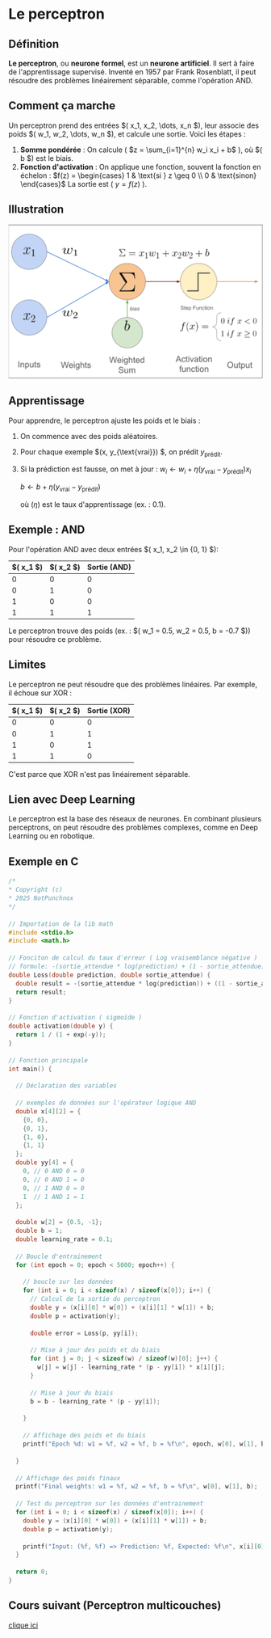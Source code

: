 # Le perceptron

## Définition
**Le perceptron**, ou **neurone formel**, est un **neurone artificiel**. Il sert à faire de l'apprentissage supervisé. Inventé en 1957 par Frank Rosenblatt, il peut résoudre des problèmes linéairement séparable, comme l'opération AND.

## Comment ça marche
Un perceptron prend des entrées $( x_1, x_2, \dots, x_n $), leur associe des poids $( w_1, w_2, \dots, w_n $), et calcule une sortie. Voici les étapes :
1. **Somme pondérée** : On calcule ( $z = \sum_{i=1}^{n} w_i x_i + b$ ), où $( b $) est le biais.
2. **Fonction d'activation** : On applique une fonction, souvent la fonction en échelon :
   $f(z) = \begin{cases}  1 & \text{si } z \geq 0 \\ 0 & \text{sinon} \end{cases}$
   La sortie est ( $y = f(z)$ ).

## Illustration
![Schéma du perceptron](./perceptron.png)

## Apprentissage
Pour apprendre, le perceptron ajuste les poids et le biais :
1. On commence avec des poids aléatoires.
2. Pour chaque exemple $(x, y_{\text{vrai}}) $, on prédit $y_{\text{prédit}}$.
3. Si la prédiction est fausse, on met à jour :
   $w_i \gets w_i + \eta (y_{\text{vrai}} - y_{\text{prédit}}) x_i$

   $b \gets b + \eta (y_{\text{vrai}} - y_{\text{prédit}})$

   où $(\eta$) est le taux d'apprentissage (ex. : 0.1).


## Exemple : AND
Pour l'opération AND avec deux entrées $( x_1, x_2 \in \{0, 1\} $):

| $( x_1 $) | $( x_2 $) | Sortie (AND) |
|-----------|-----------|--------------|
| 0         | 0         | 0            |
| 0         | 1         | 0            |
| 1         | 0         | 0            |
| 1         | 1         | 1            |

Le perceptron trouve des poids (ex. : $( w_1 = 0.5, w_2 = 0.5, b = -0.7 $)) pour résoudre ce problème.

## Limites
Le perceptron ne peut résoudre que des problèmes linéaires. Par exemple, il échoue sur XOR :

| $( x_1 $) | $( x_2 $) | Sortie (XOR) |
|-----------|-----------|--------------|
| 0         | 0         | 0            |
| 0         | 1         | 1            |
| 1         | 0         | 1            |
| 1         | 1         | 0            |

C'est parce que XOR n'est pas linéairement séparable.

## Lien avec Deep Learning
Le perceptron est la base des réseaux de neurones. En combinant plusieurs perceptrons, on peut résoudre des problèmes complexes, comme en Deep Learning ou en robotique.

## Exemple en C
```C
/*
* Copyright (c)
* 2025 NotPunchnox
*/

// Importation de la lib math
#include <stdio.h>
#include <math.h>

// Fonciton de calcul du taux d'erreur ( Log vraisemblance négative )
// formule: -(sortie_attendue * log(prediction) + (1 - sortie_attendue) * log(1 - prediction))
double Loss(double prediction, double sortie_attendue) {
  double result = -(sortie_attendue * log(prediction)) + ((1 - sortie_attendue) * log(1 - prediction));
  return result;
}

// Fonction d'activation ( sigmoïde )
double activation(double y) {
  return 1 / (1 + exp(-y));
}

// Fonction principale
int main() {
  
  // Déclaration des variables

  // exemples de données sur l'opérateur logique AND
  double x[4][2] = {
    {0, 0},
    {0, 1},
    {1, 0},
    {1, 1}
  };
  double yy[4] = {
    0, // 0 AND 0 = 0
    0, // 0 AND 1 = 0
    0, // 1 AND 0 = 0
    1  // 1 AND 1 = 1
  };

  double w[2] = {0.5, -1};
  double b = 1;
  double learning_rate = 0.1;

  // Boucle d'entrainement
  for (int epoch = 0; epoch < 5000; epoch++) {

    // boucle sur les données
    for (int i = 0; i < sizeof(x) / sizeof(x[0]); i++) {
      // Calcul de la sortie du perceptron
      double y = (x[i][0] * w[0]) + (x[i][1] * w[1]) + b;
      double p = activation(y);

      double error = Loss(p, yy[i]);
      
      // Mise à jour des poids et du biais
      for (int j = 0; j < sizeof(w) / sizeof(w)[0]; j++) {
        w[j] = w[j] - learning_rate * (p - yy[i]) * x[i][j];
      }
      
      // Mise à jour du biais
      b = b - learning_rate * (p - yy[i]);

    }

    // Affichage des poids et du biais
    printf("Epoch %d: w1 = %f, w2 = %f, b = %f\n", epoch, w[0], w[1], b);

  }

  // Affichage des poids finaux
  printf("Final weights: w1 = %f, w2 = %f, b = %f\n", w[0], w[1], b);

  // Test du perceptron sur les données d'entrainement
  for (int i = 0; i < sizeof(x) / sizeof(x[0]); i++) {
    double y = (x[i][0] * w[0]) + (x[i][1] * w[1]) + b;
    double p = activation(y);

    printf("Input: (%f, %f) => Prediction: %f, Expected: %f\n", x[i][0], x[i][1], p, yy[i]);
  }

  return 0;
}
```

## Cours suivant (Perceptron multicouches)
[clique ici](./perceptron-multicouches.md)
